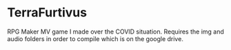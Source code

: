 # TerraFurtivus
RPG Maker MV game I made over the COVID situation.
Requires the img and audio folders in order to compile which is on the google drive.
